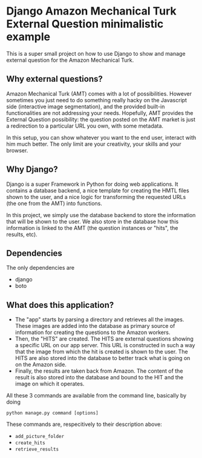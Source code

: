 Django Amazon Mechanical Turk External Question minimalistic example
====================================================================

This is a super small project on how to use Django to show and manage external question for the Amazon Mechanical Turk. 

Why external questions?
-----------------------
Amazon Mechanical Turk (AMT) comes with a lot of possibilities. However sometimes you just need to do something really hacky on the Javascript side (interactive image segmentation), and the provided built-in functionalities are not addressing your needs. Hopefully, AMT provides the External Question possibility: the question posted on the AMT market is just a redirection to a particular URL you own, with some metadata. 

In this setup, you can show whatever you want to the end user, interact with him much better. The only limit are your creativity, your skills and your browser.

Why Django?
-----------
Django is a super Framework in Python for doing web applications. It contains a database backend, a nice template for creating the HMTL files shown to the user, and a nice logic for transforming the requested URLs (the one from the AMT) into functions.

In this project, we simply use the database backend to store the information that will be shown to the user. We also store in the database how this information is linked to the AMT (the question instances or "hits", the results, etc).

Dependencies
------------
The only dependencies are

* django
* boto

What does this application?
---------------------------

* The "app" starts by parsing a directory and retrieves all the images. These images are added into the database as primary source of information for creating the questions to the Amazon workers. 
* Then, the "HITS" are created. The HITS are external questions showing a specific URL on our app server. This URL is constructed in such a way that the image from which the hit is created is shown to the user. The HITS are also stored into the database to better track what is going on on the Amazon side.
* Finally, the results are taken back from Amazon. The content of the result is also stored into the database and bound to the HIT and the image on which it operates. 

All these 3 commands are available from the command line, basically by doing
```
python manage.py command [options]
```

These commands are, respecitively to their description above:

* `add_picture_folder`
* `create_hits`
* `retrieve_results`
